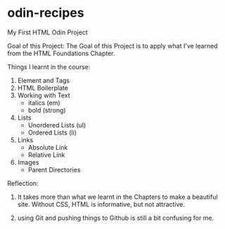 # odin-recipes
My First HTML Odin Project 

Goal of this Project: 
The Goal of this Project is to apply what I've learned from the HTML Foundations Chapter.

Things I learnt in the course:
1. Element and Tags
2. HTML Boilerplate
3. Working with Text
    - italics (em)
    - bold (strong)
4. Lists
    - Unordered Lists (ul)
    - Ordered Lists (li)
5. Links
    - Absolute Link
    - Relative Link
6. Images
    - Parent Directories


Reflection: 

1. It takes more than what we learnt in the Chapters to make a beautiful site. Without CSS, HTML is informative, but not attractive. 

2. using Git and pushing things to Github is still a bit confusing for me. 
